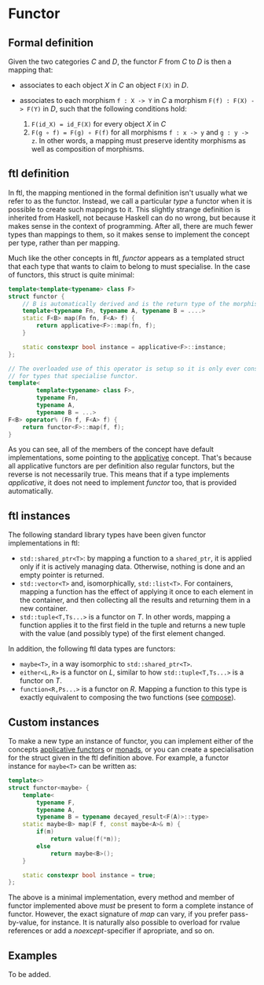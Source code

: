 Functor
=======

Formal definition
-----------------
Given the two categories _C_ and _D_, the functor _F_ from _C_ to _D_ is then a mapping that:

* associates to each object _X_ in _C_ an object `F(X)` in _D_.
* associates to each morphism `f : X -> Y` in _C_ a morphism `F(f) : F(X) -> F(Y)` in _D_, such that the following conditions hold:
  
  1. `F(id_X) = id_F(X)` for every object _X_ in _C_
  2. `F(g ∘ f) = F(g) ∘ F(f)` for all morphisms `f : x -> y` and `g : y -> z`.
In other words, a mapping must preserve identity morphisms as well as composition of morphisms.

ftl definition
--------------
In ftl, the mapping mentioned in the formal definition isn't usually what we refer to as the functor. Instead, we call a particular _type_ a functor when it is possible to create such mappings to it. This slightly strange definition is inherited from Haskell, not because Haskell can do no wrong, but because it makes sense in the context of programming. After all, there are much fewer types than mappings to them, so it makes sense to implement the concept per type, rather than per mapping.

Much like the other concepts in ftl, _functor_ appears as a templated struct that each type that wants to claim to belong to must specialise. In the case of functors, this struct is quite minimal:
```cpp
template<template<typename> class F>
struct functor {
    // B is automatically derived and is the return type of the morphism Fn
    template<typename Fn, typename A, typename B = ....>
    static F<B> map(Fn fn, F<A> f) {
        return applicative<F>::map(fn, f);
    }

    static constexpr bool instance = applicative<F>::instance;
};

// The overloaded use of this operator is setup so it is only ever considered
// for types that specialise functor.
template<
        template<typename> class F>,
        typename Fn,
        typename A,
        typename B = ...>
F<B> operator% (Fn f, F<A> f) {
    return functor<F>::map(f, f);
}
```
As you can see, all of the members of the concept have default implementations, some pointing to the [applicative](Applicative.md) concept. That's because all applicative functors are per definition also regular functors, but the reverse is not necessarily true. This means that if a type implements _applicative_, it does not need to implement _functor_ too, that is provided automatically.

ftl instances
-------------
The following standard library types have been given functor implementations in ftl:
* `std::shared_ptr<T>`: by mapping a function to a `shared_ptr`, it is applied only if it is actively managing data. Otherwise, nothing is done and an empty pointer is returned.
* `std::vector<T>` and, isomorphically, `std::list<T>`. For containers, mapping a function has the effect of applying it once to each element in the container, and then collecting all the results and returning them in a new container.
* `std::tuple<T,Ts...>` is a functor on _T_. In other words, mapping a function applies it to the first field in the tuple and returns a new tuple with the value (and possibly type) of the first element changed.

In addition, the following ftl data types are functors:
* `maybe<T>`, in a way isomorphic to `std::shared_ptr<T>`.
* `either<L,R>` is a functor on _L_, similar to how `std::tuple<T,Ts...>` is a functor on _T_.
* `function<R,Ps...>` is a functor on _R_. Mapping a function to this type is exactly equivalent to composing the two functions (see [compose](functional.h.md#compose)).

Custom instances
----------------
To make a new type an instance of functor, you can implement either of the concepts [applicative functors](Applicative.md) or [monads](Monad.md), or you can create a specialisation for the struct given in the ftl definition above. For example, a functor instance for `maybe<T>` can be written as:
```cpp
template<>
struct functor<maybe> {
    template<
        typename F,
        typename A,
        typename B = typename decayed_result<F(A)>::type>
    static maybe<B> map(F f, const maybe<A>& m) {
        if(m)
            return value(f(*m));
        else
            return maybe<B>();
    }

    static constexpr bool instance = true;
};
```
The above is a minimal implementation, every method and member of functor implemented above _must_ be present to form a complete instance of functor. However, the exact signature of _map_ can vary, if you prefer pass-by-value, for instance. It is naturally also possible to overload for rvalue references or add a _noexcept_-specifier if apropriate, and so on.

Examples
--------
To be added.
